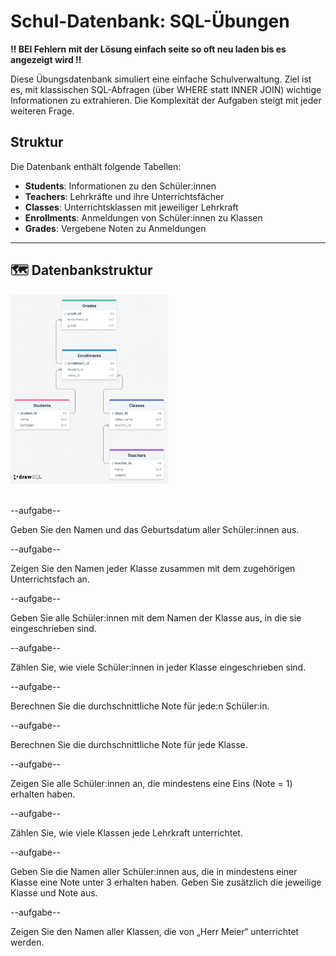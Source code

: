 # Schul-Datenbank: SQL-Übungen

**!! BEI Fehlern mit der Lösung einfach seite so oft neu laden bis es angezeigt wird !!**


Diese Übungsdatenbank simuliert eine einfache Schulverwaltung. Ziel ist es, mit klassischen SQL-Abfragen (über WHERE statt INNER JOIN) wichtige Informationen zu extrahieren. Die Komplexität der Aufgaben steigt mit jeder weiteren Frage.

## Struktur
Die Datenbank enthält folgende Tabellen:

- **Students**: Informationen zu den Schüler:innen
- **Teachers**: Lehrkräfte und ihre Unterrichtsfächer
- **Classes**: Unterrichtsklassen mit jeweiliger Lehrkraft
- **Enrollments**: Anmeldungen von Schüler:innen zu Klassen
- **Grades**: Vergebene Noten zu Anmeldungen

---

## 🗺️ Datenbankstruktur

<img src="./diagram.png" style="width: 50%">

<br>
<br>


--aufgabe--

Geben Sie den Namen und das Geburtsdatum aller Schüler:innen aus.

--aufgabe--

Zeigen Sie den Namen jeder Klasse zusammen mit dem zugehörigen Unterrichtsfach an.

--aufgabe--

Geben Sie alle Schüler:innen mit dem Namen der Klasse aus, in die sie eingeschrieben sind.

--aufgabe--

Zählen Sie, wie viele Schüler:innen in jeder Klasse eingeschrieben sind.

--aufgabe--

Berechnen Sie die durchschnittliche Note für jede:n Schüler:in.

--aufgabe--

Berechnen Sie die durchschnittliche Note für jede Klasse.

--aufgabe--

Zeigen Sie alle Schüler:innen an, die mindestens eine Eins (Note = 1) erhalten haben.

--aufgabe--

Zählen Sie, wie viele Klassen jede Lehrkraft unterrichtet.

--aufgabe--

Geben Sie die Namen aller Schüler:innen aus, die in mindestens einer Klasse eine Note unter 3 erhalten haben. Geben Sie zusätzlich die jeweilige Klasse und Note aus.

--aufgabe--

Zeigen Sie den Namen aller Klassen, die von „Herr Meier“ unterrichtet werden.
